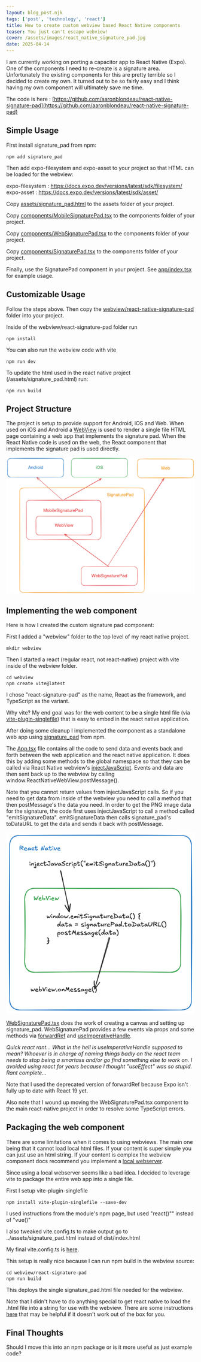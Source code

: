 ```yaml
---
layout: blog_post.njk
tags: ['post', 'technology', 'react']
title: How to create custom webview based React Native components
teaser: You just can't escape webview!
cover: /assets/images/react_native_signature_pad.jpg
date: 2025-04-14
---
```


I am currently working on porting a capacitor app to React Native (Expo). One of the components I need to re-create is a signature area. Unfortunately the existing components for this are pretty terrible so I decided to create my own. It turned out to be so fairly easy and I think having my own component will ultimately save me time.

The code is here : [https://github.com/aaronblondeau/react-native-signature-pad](https://github.com/aaronblondeau/react-native-signature-pad)

## Simple Usage

First install signature_pad from npm:

```
npm add signature_pad
```

Then add expo-filesystem and expo-asset to your project so that HTML can be loaded for the webview:

expo-filesystem : https://docs.expo.dev/versions/latest/sdk/filesystem/
expo-asset : https://docs.expo.dev/versions/latest/sdk/asset/

Copy [assets/signature_pad.html](https://github.com/aaronblondeau/react-native-signature-pad/blob/main/assets/signature_pad.html) to the assets folder of your project.

Copy [components/MobileSignaturePad.tsx](https://github.com/aaronblondeau/react-native-signature-pad/blob/main/components/MobileSignaturePad.tsx) to the components folder of your project.

Copy [components/WebSignaturePad.tsx](https://github.com/aaronblondeau/react-native-signature-pad/blob/main/components/WebSignaturePad.tsx) to the components folder of your project.

Copy [components/SignaturePad.tsx](https://github.com/aaronblondeau/react-native-signature-pad/blob/main/components/WebSignaturePad.tsx) to the components folder of your project.

Finally, use the SignaturePad component in your project.  See [app/index.tsx](https://github.com/aaronblondeau/react-native-signature-pad/blob/main/app/index.tsx) for example usage.

## Customizable Usage

Follow the steps above. Then copy the [webview/react-native-signature-pad](https://github.com/aaronblondeau/react-native-signature-pad/tree/main/webview/react-signature-pad) folder into your project.

Inside of the webview/react-signature-pad folder run 

```
npm install
```

You can also run the webview code with vite

```
npm run dev
```

To update the html used in the react native project (/assets/signature_pad.html) run:

```
npm run build
```

## Project Structure

The project is setup to provide support for Android, iOS and Web. When used on iOS and Android a [WebView](react-native-webview) is used to render a single file HTML page containing a web app that implements the signature pad. When the React Native code is used on the web, the React component that implements the signature pad is used directly.

![Diagram showing relationship between components](/assets/images/react_native_webview_components.png)

## Implementing the web component

Here is how I created the custom signature pad component:

First I added a "webview" folder to the top level of my react native project.

```
mkdir webview
```

Then I started a react (regular react, not react-native) project with vite inside of the webview folder.

```
cd webview
npm create vite@latest
```

I chose "react-signature-pad" as the name, React as the framework, and TypeScript as the variant.

Why vite? My end goal was for the web content to be a single html file (via [vite-plugin-singlefile](https://www.npmjs.com/package/vite-plugin-singlefile)) that is easy to embed in the react native application.

After doing some cleanup I implemented the component as a standalone web app using [signature_pad](https://www.npmjs.com/package/signature_pad) from npm.

The [App.tsx](https://github.com/aaronblondeau/react-native-signature-pad/blob/main/webview/react-signature-pad/src/App.tsx) file contains all the code to send data and events back and forth between the web application and the react native application. It does this by adding some methods to the global namespace so that they can be called via React Native webview's [injectJavaScript](https://github.com/react-native-webview/react-native-webview/blob/master/docs/Guide.md#communicating-between-js-and-native). Events and data are then sent back up to the webview by calling window.ReactNativeWebView.postMessage().

Note that you cannot return values from injectJavaScript calls. So if you need to get data from inside of the webview you need to call a method that then postMessage's the data you need. In order to get the PNG image data for the signature, the code first uses injectJavaScript to call a method called "emitSignatureData".  emitSignatureData then calls signature_pad's toDataURL to get the data and sends it back with postMessage.

![Diagram showing data flow between react native and web content in a webview component](/assets/images/react_native_webview_data_flow.png)

[WebSignaturePad.tsx](https://github.com/aaronblondeau/react-native-signature-pad/blob/main/components/WebSignaturePad.tsx) does the work of creating a canvas and setting up signature_pad. WebSignaturePad provides a few events via props and some methods via [forwardRef](https://react.dev/reference/react/forwardRef) and [useImperativeHandle](https://react.dev/reference/react/useImperativeHandle).

*Quick react rant...  What in the hell is useImperativeHandle supposed to mean? Whoever is in charge of naming things badly on the react team needs to stop being a smartass and/or go find something else to work on. I avoided using react for years because I thought "useEffect" was so stupid. Rant complete...*

Note that I used the deprecated version of forwardRef because Expo isn't fully up to date with React 19 yet.

Also note that I wound up moving the WebSignaturePad.tsx component to the main react-native project in order to resolve some TypeScript errors.

## Packaging the web component

There are some limitations when it comes to using webviews. The main one being that it cannot load local html files. If your content is super simple you can just use an html string. If your content is complex the webview component docs recommend you implement a [local webserver](https://github.com/react-native-webview/react-native-webview/blob/1ddfe70521725c365cf8accf2a1bdf82eb4db80f/docs/Guide.md#loading-local-html-files).

Since using a local webserver seems like a bad idea. I decided to leverage vite to package the entire web app into a single file. 

First I setup vite-plugin-singlefile

```
npm install vite-plugin-singlefile --save-dev
```

I used instructions from the module's npm page, but used "react()"" instead of "vue()"

I also tweaked vite.config.ts to make output go to ../assets/signature_pad.html instead of dist/index.html

My final vite.config.ts is [here](https://github.com/aaronblondeau/react-native-signature-pad/blob/main/webview/react-signature-pad/vite.config.ts).

This setup is really nice because I can run npm build in the webview source:

```
cd webview/react-signature-pad
npm run build
```

This deploys the single signature_pad.html file needed for the webview.

Note that I didn't have to do anything special to get react native to load the .html file into a string for use with the webview.  There are some instructions [here](https://dev.to/somidad/read-text-asset-file-in-expo-356a) that may be helpful if it doesn't work out of the box for you.

## Final Thoughts

Should I move this into an npm package or is it more useful as just example code?
